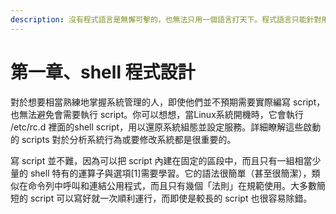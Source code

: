 ```yaml
---
description: 沒有程式語言是無懈可擊的，也無法只用一個語言打天下。程式語言只能針對用途去區分為非常適合或是不太適合。  --Herbert Mayer
---
```


# 第一章、shell 程式設計

對於想要相當熟練地掌握系統管理的人，即使他們並不預期需要實際編寫 script，也無法避免會需要執行 script。你可以想想，當Linux系統開機時，它會執行 /etc/rc.d 裡面的shell script，用以還原系統組態並設定服務。詳細瞭解這些啟動的 scripts 對於分析系統行為或要修改系統都是很重要的。

寫 script 並不難，因為可以把 script 內建在固定的區段中，而且只有一組相當少量的 shell 特有的運算子與選項\[1]需要學習。它的語法很簡單（甚至很簡潔），類似在命令列中呼叫和連結公用程式，而且只有幾個「法則」在規範使用。大多數簡短的 script 可以寫好就一次順利運行，而即使是較長的 script 也很容易除錯。
